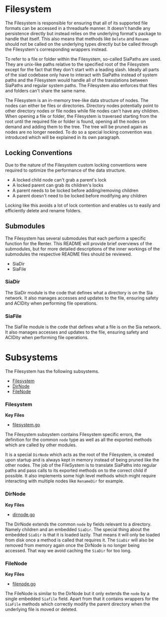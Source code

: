 # Filesystem
The Filesystem is responsible for ensuring that all of its supported file
formats can be accessed in a threadsafe manner. It doesn't handle any
persistence directly but instead relies on the underlying format's package to
handle that itself. This also means that methods like `Delete` and `Rename`
should not be called on the underlying types directly but be called through
the Filesystem's corresponding wrappers instead.

To refer to a file or folder within the Filesystem, so-called SiaPaths are
used. They are unix-like paths relative to the specified root of the
Filesystem except for the fact that they don't start with a leading slash.
Ideally all parts of the siad codebase only have to interact with SiaPaths
instead of system paths and the Filesystem would handle all of the
translations between SiaPaths and regular system paths. The Filesystem also
enforces that files and folders can't share the same name.

The Filesystem is an in-memory tree-like data structure of nodes. The nodes
can either be files or directories. Directory nodes potentially point to
other directory nodes or file nodes while file nodes can't have any children.
When opening a file or folder, the Filesystem is traversed starting from the
root until the required file or folder is found, opening all the nodes on
demand and adding them to the tree. The tree will be pruned again as nodes
are no longer needed. To do so a special locking convention was introduced
which will be explained in its own paragraph.

## Locking Conventions
Due to the nature of the Filesystem custom locking conventions were required
to optimize the performance of the data structure.

- A locked child node can't grab a parent's lock
- A locked parent can grab its children's locks
- A parent needs to be locked before adding/removing children
- A parent doesn't need to be locked before modifying any children

Locking like this avoids a lot of lock contention and enables us to easily
and efficiently delete and rename folders.

## Submodules
The Filesystem has several submodules that each perform a specific function
for the Renter. This README will provide brief overviews of the submodules,
but for more detailed descriptions of the inner workings of the submodules
the respective README files should be reviewed.
 - SiaDir
 - SiaFile

### SiaDir
The SiaDir module is the code that defines what a directory is on the Sia
network. It also manages accesses and updates to the file, ensuring safety and
ACIDity when performing file operations.

### SiaFile
The SiaFile module is the code that defines what a file is on the Sia network.
It also manages accesses and updates to the file, ensuring safety and ACIDity
when performing file operations.


# Subsystems
The Filesystem has the following subsystems.
- [Filesystem](#filesystem)
- [DirNode](#file-node)
- [FileNode](#dir-node)

### Filesystem
**Key Files**
- [filesystem.go](./filesystem.go)

The Filesystem subsystem contains Filesystem specific errors, the definition
for the common `node` type as well as all the exported methods which are
called by other modules.

It is a special `DirNode` which acts as the root of the Filesystem, is
created upon startup and is always kept in memory instead of being pruned
like the other nodes. The job of the FileSystem is to translate SiaPaths into
regular paths and pass calls to its exported methods on to the correct child
if possible. It also implements some high level methods which might require
interacting with multiple nodes like `RenameDir` for example.

### DirNode
**Key Files**
- [dirnode.go](./dirnode.go)

The DirNode extends the common `node` by fields relevant to a directory.
Namely children and an embedded `SiaDir`. The special thing about the
embedded `SiaDir` is that it is loaded lazily. That means it will only be
loaded from disk once a method is called that requires it. The `SiaDir` will
also be removed from memory again once the DirNode is no longer being
accessed. That way we avoid caching the `SiaDir` for too long.

### FileNode
**Key Files**
- [filenode.go](./filenode.go)

The FileNode is similar to the DirNode but it only extends the `node` by a
single embedded `Siafile` field. Apart from that it contains wrappers for the
`SiaFile` methods which correctly modify the parent directory when the
underlying file is moved or deleted.